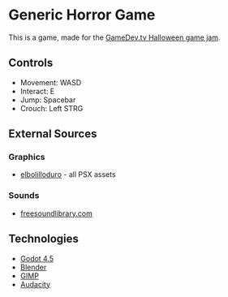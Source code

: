 # Generic Horror Game

This is a game, made for the [GameDev.tv Halloween game jam](https://itch.io/jam/gamedevtv-halloween-jam-2025).

## Controls
- Movement: WASD
- Interact: E
- Jump: Spacebar
- Crouch: Left STRG

## External Sources
### Graphics 
- [elbolilloduro](https://elbolilloduro.itch.io/) - all PSX assets
### Sounds
- [freesoundlibrary.com](https://www.freesoundslibrary.com)

## Technologies
- [Godot 4.5](https://godotengine.org/)
- [Blender](https://www.blender.org/)
- [GIMP](https://www.gimp.org/)
- [Audacity](https://www.audacityteam.org/)
